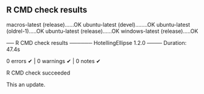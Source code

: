 ## R CMD check results

macros-latest (release)......OK
ubuntu-latest (devel)........OK
ubuntu-latest (oldrel-1).....OK
ubuntu-latest (release)......OK
windows-latest (release).....OK

── R CMD check results ────── HotellingEllipse 1.2.0 ────
Duration: 47.4s

0 errors ✔ | 0 warnings ✔ | 0 notes ✔

R CMD check succeeded

This an update.
